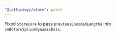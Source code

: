 ```yaml
---
"@latticexyz/store": patch
---
```


Fixed `StoreCore` to pass `previousEncodedLengths` into `onBeforeSpliceDynamicData`.

